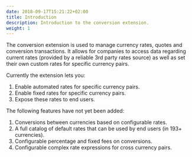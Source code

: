```yaml
---
date: 2018-09-17T15:21:22+02:00
title: Introduction
description: Introduction to the conversion extension.
weight: 1
---
```


The conversion extension is used to manage currency rates, quotes and conversion transactions. It allows for companies to access data regarding current rates (provided by a reliable 3rd party rates source) as well as set their own custom rates for specific currency pairs.

Currently the extension lets you:

1. Enable automated rates for specific currency pairs.
2. Enable fixed rates for specific currency pairs.
3. Expose these rates to end users.

<aside class="warning">
	The following features have not yet been added:
</aside>

1. Conversions between currencies based on configurable rates.
2. A full catalog of default rates that can be used by end users (in 193+ currencies).
3. Configurable percentage and fixed fees on conversions.
4. Configurable complex rate expressions for cross currency pairs.
